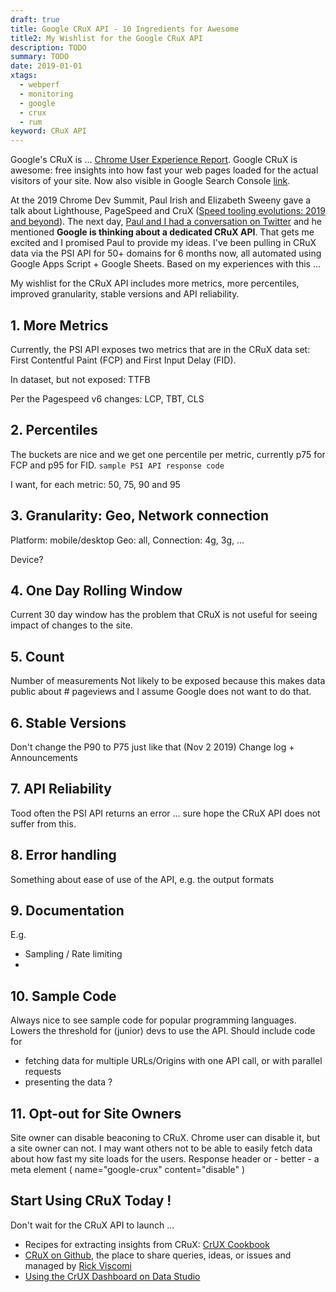 ```yaml
---
draft: true
title: Google CRuX API - 10 Ingredients for Awesome
title2: My Wishlist for the Google CRuX API
description: TODO
summary: TODO
date: 2019-01-01
xtags:
  - webperf
  - monitoring
  - google
  - crux
  - rum
keyword: CRuX API
---
```


Google's CRuX is ... [Chrome User Experience Report](https://developers.google.com/web/tools/chrome-user-experience-report/).
Google CRuX is awesome: free insights into how fast your web pages loaded for the actual visitors of your site.
Now also visible in Google Search Console [link](#).

At the 2019 Chrome Dev Summit, Paul Irish and Elizabeth Sweeny gave a talk about Lighthouse, PageSpeed and CruX ([Speed tooling evolutions: 2019 and beyond](https://www.youtube.com/watch?v=iaWLXf1FgI0)).
The next day, [Paul and I had a conversation on Twitter](https://twitter.com/aaronpeters/status/1193984213432836101) and he mentioned **Google is thinking about a dedicated CRuX API**. That gets me excited and I promised Paul to provide my ideas. I've been pulling in CRuX data via the PSI API for 50+ domains for 6 months now, all automated using Google Apps Script + Google Sheets. Based on my experiences with this ...

My wishlist for the CRuX API includes more metrics, more percentiles, improved granularity, stable versions and API reliability.


## 1. More Metrics

Currently, the PSI API exposes two metrics that are in the CRuX data set: First Contentful Paint (FCP) and First Input Delay (FID).

In dataset, but not exposed: TTFB

Per the Pagespeed v6 changes: LCP, TBT, CLS

## 2. Percentiles

The buckets are nice and we get one percentile per metric, currently p75 for FCP and p95 for FID.
`sample PSI API response code`

I want, for each metric: 50, 75, 90 and 95


## 3. Granularity: Geo, Network connection

Platform: mobile/desktop
Geo: all, <XX>
Connection: 4g, 3g, ...

Device?


## 4. One Day Rolling Window

Current 30 day window has the problem that CRuX is not useful for seeing impact of changes to the site.


## 5. Count

Number of measurements
Not likely to be exposed because this makes data public about # pageviews and I assume Google does not want to do that.


## 6. Stable Versions

Don't change the P90 to P75 just like that (Nov 2 2019)
Change log + Announcements


## 7. API Reliability
Tood often the PSI API returns an error ... sure hope the CRuX API does not suffer from this.


## 8. Error handling

Something about ease of use of the API, e.g. the output formats


## 9. Documentation

E.g. 
- Sampling / Rate limiting 
- 


## 10. Sample Code

Always nice to see sample code for popular programming languages.
Lowers the threshold for (junior) devs to use the API.
Should include code for 
- fetching data for multiple URLs/Origins with one API call, or with parallel requests
- presenting the data ?


## 11. Opt-out for Site Owners

Site owner can disable beaconing to CRuX.
Chrome user can disable it, but a site owner can not.
I may want others not to be able to easily fetch data about how fast my site loads for the users.
Response header or - better - a meta element ( name="google-crux" content="disable" )



## Start Using CRuX Today !

Don't wait for the CRuX API to launch ...

- Recipes for extracting insights from CRuX: [CrUX Cookbook](https://github.com/GoogleChrome/CrUX/blob/master/sql)
- [CRuX on Github](https://github.com/GoogleChrome/CrUX), the place to share queries, ideas, or issues and managed by [Rick Viscomi](https://twitter.com/rick_viscomi)
- [Using the CrUX Dashboard on Data Studio](https://web.dev/chrome-ux-report-data-studio-dashboard/)

